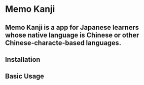 # Memo Kanji
Memo Kanji is a app for Japanese learners whose native language is Chinese or other Chinese-characte-based languages.
------

## Installation

## Basic Usage
